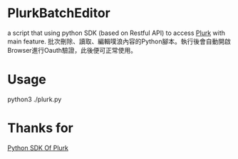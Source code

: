 # PlurkBatchEditor

a script that using python SDK (based on Restful API) to access [Plurk](https://www.plurk.com/) with main feature.
批次刪除、讀取、編輯噗浪內容的Python腳本。執行後會自動開啟Browser進行Oauth驗證，此後便可正常使用。

# Usage
python3 ./plurk.py

# Thanks for 
[Python SDK Of Plurk](https://github.com/joestump/python-oauth2)


